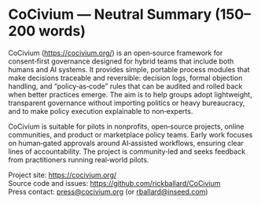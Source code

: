 # CoCivium — Neutral Summary (150–200 words)

CoCivium (https://cocivium.org/) is an open‑source framework for consent‑first governance designed for hybrid teams that include both humans and AI systems. It provides simple, portable process modules that make decisions traceable and reversible: decision logs, formal objection handling, and “policy‑as‑code” rules that can be audited and rolled back when better practices emerge. The aim is to help groups adopt lightweight, transparent governance without importing politics or heavy bureaucracy, and to make policy execution explainable to non‑experts.

CoCivium is suitable for pilots in nonprofits, open‑source projects, online communities, and product or marketplace policy teams. Early work focuses on human‑gated approvals around AI‑assisted workflows, ensuring clear lines of accountability. The project is community‑led and seeks feedback from practitioners running real‑world pilots.

Project site: https://cocivium.org/  
Source code and issues: https://github.com/rickballard/CoCivium  
Press contact: press@cocivium.org (or rballard@inseed.com)

